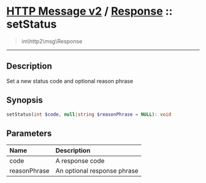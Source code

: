 # [HTTP Message v2](http2.md) / [Response](http2-Response.md) :: setStatus
 > im\http2\msg\Response
____

## Description
Set a new status code and optional reason phrase

## Synopsis
```php
setStatus(int $code, null|string $reasonPhrase = NULL): void
```

## Parameters
| Name | Description |
| :--- | :---------- |
| code | A response code |
| reasonPhrase | An optional response phrase |
